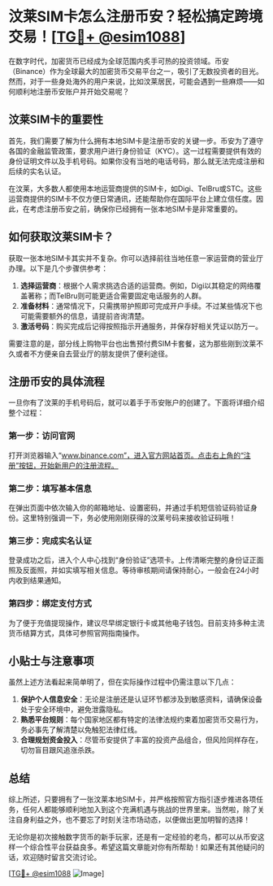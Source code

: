 # 汶莱SIM卡怎么注册币安？轻松搞定跨境交易！[[TG💪+ @esim1088](https://t.me/s/esim1088)]

在数字时代，加密货币已经成为全球范围内炙手可热的投资领域。币安（Binance）作为全球最大的加密货币交易平台之一，吸引了无数投资者的目光。然而，对于一些身处海外的用户来说，比如汶莱居民，可能会遇到一些麻烦——如何顺利地注册币安账户并开始交易呢？

## 汶莱SIM卡的重要性

首先，我们需要了解为什么拥有本地SIM卡是注册币安的关键一步。币安为了遵守各国的金融监管政策，要求用户进行身份验证（KYC）。这一过程需要提供有效的身份证明文件以及手机号码。如果你没有当地的电话号码，那么就无法完成注册和后续的实名认证。

在汶莱，大多数人都使用本地运营商提供的SIM卡，如Digi、TelBru或STC。这些运营商提供的SIM卡不仅方便日常通讯，还能帮助你在国际平台上建立信任度。因此，在考虑注册币安之前，确保你已经拥有一张本地SIM卡是非常重要的。

## 如何获取汶莱SIM卡？

获取一张本地SIM卡其实并不复杂。你可以选择前往当地任意一家运营商的营业厅办理。以下是几个步骤供参考：

1. **选择运营商**：根据个人需求挑选合适的运营商。例如，Digi以其稳定的网络覆盖著称；而TelBru则可能更适合需要固定电话服务的人群。
2. **准备材料**：通常情况下，只需携带护照即可完成开户手续。不过某些情况下也可能需要额外的信息，请提前咨询清楚。
3. **激活号码**：购买完成后记得按照指示开通服务，并保存好相关凭证以防万一。

需要注意的是，部分线上购物平台也出售预付费SIM卡套餐，这为那些刚到汶莱不久或者不方便亲自去营业厅的朋友提供了便利途径。

## 注册币安的具体流程

一旦你有了汶莱的手机号码后，就可以着手于币安账户的创建了。下面将详细介绍整个过程：

### 第一步：访问官网
打开浏览器输入“www.binance.com”，进入官方网站首页。点击右上角的“注册”按钮，开始新用户的注册流程。

### 第二步：填写基本信息
在弹出页面中依次输入你的邮箱地址、设置密码，并通过手机短信验证码验证身份。这里特别强调一下，务必使用刚刚获得的汶莱号码来接收验证码哦！

### 第三步：完成实名认证
登录成功之后，进入个人中心找到“身份验证”选项卡。上传清晰完整的身份证正面照及反面照，并如实填写相关信息。等待审核期间请保持耐心，一般会在24小时内收到结果通知。

### 第四步：绑定支付方式
为了便于充值提现操作，建议尽早绑定银行卡或其他电子钱包。目前支持多种主流货币结算方式，具体可参照官网指南操作。

## 小贴士与注意事项

虽然上述方法看起来简单明了，但在实际操作过程中仍需注意以下几点：

1. **保护个人信息安全**：无论是注册还是认证环节都涉及到敏感资料，请确保设备处于安全环境中，避免泄露隐私。
2. **熟悉平台规则**：每个国家地区都有特定的法律法规约束着加密货币交易行为，务必事先了解清楚以免触犯法律红线。
3. **合理规划资金投入**：尽管币安提供了丰富的投资产品组合，但风险同样存在，切勿盲目跟风追涨杀跌。

## 总结

综上所述，只要拥有了一张汶莱本地SIM卡，并严格按照官方指引逐步推进各项任务，任何人都能够顺利地加入到这个充满机遇与挑战的世界里来。当然啦，除了关注自身利益之外，也不要忘了时刻关注市场动态，以便做出更加明智的选择！

无论你是初次接触数字货币的新手玩家，还是有一定经验的老鸟，都可以从币安这样一个综合性平台获益良多。希望这篇文章能对你有所帮助！如果还有其他疑问的话，欢迎随时留言交流讨论。

[[TG💪+ @esim1088](https://t.me/s/esim1088) ![Image](https://i.postimg.cc/4NQfJmqS/Snipaste-2025-05-13-00-14-12.png)]